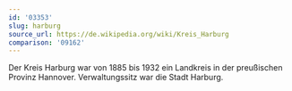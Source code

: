 ```yaml
---
id: '03353'
slug: harburg
source_url: https://de.wikipedia.org/wiki/Kreis_Harburg
comparison: '09162'
---
```


Der Kreis Harburg war von 1885 bis 1932 ein Landkreis in der preußischen Provinz Hannover. Verwaltungssitz war die Stadt Harburg.
